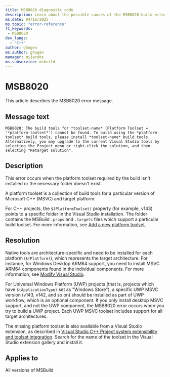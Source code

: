 ```yaml
---
title: MSB8020 diagnostic code
description: Learn about the possible causes of the MSB8020 build error and get troubleshooting tips.
ms.date: 04/16/2025
ms.topic: "error-reference"
f1_keywords:
 - MSB8020
dev_langs:
  - "C++"
author: ghogen
ms.author: ghogen
manager: mijacobs
ms.subservice: msbuild
---
```

# MSB8020

This article describes the MSB8020 error message.

## Message text

`MSB8020: The build tools for *toolset-name* (Platform Toolset = '*platform-toolset*') cannot be found. To build using the *platform-toolset* build tools, please install *toolset-name* build tools.  Alternatively, you may upgrade to the current Visual Studio tools by selecting the Project menu or right-click the solution, and then selecting "Retarget solution".`

## Description

This error occurs when the platform toolset required by the build isn't installed or the necessary folder doesn't exist.

A platform toolset is a collection of build tools for a particular version of Microsoft C++ (MSVC) and target platform. 

For C++ projects, the `$(PlatformToolset)` property (for example, v143) points to a specific folder in the Visual Studio installation. The folder contains the MSBuild `.props` and `.targets` files which support a particular build toolset. For more information, see [Add a new platform toolset](../../extensibility/visual-cpp-project-extensibility.md#add-a-new-platform-toolset).

## Resolution

Native tools are architecture-specific and need to be installed for each platform (`$(Platform)`), which represents the target architecture. For instance, for Windows Desktop ARM64 support, you need to install MSVC ARM64 components found in the individual components. For more information, see [Modify Visual Studio](../../install/modify-visual-studio.md).

For Universal Windows Platform (UWP) projects (that is, projects which have `$(ApplicationType)` set as "Windows Store"), a specific UWP MSVC version (v143, v142, and so on) should be installed as part of UWP workflow, which is an optional component. If you only install desktop MSVC support, and not the UWP component, the MSB8020 error occurs when you try to build a UWP project. Each UWP MSVC toolset includes support for all target architectures.

The missing platform toolset is also available from a Visual Studio extension, as described in [Visual Studio C++ Project system extensibility and toolset integration](../../extensibility/visual-cpp-project-extensibility.md#add-a-new-platform-toolset). Search for the name of the toolset in the Visual Studio extension gallery and install it.  

## Applies to

All versions of MSBuild